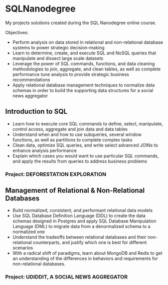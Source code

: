 # SQLNanodegree
My projects solutions created during the SQL Nanodegree online course.

Objectives: 

- Perform analysis on data stored in relational and non-relational database systems to power strategic decision-making
- Learn to determine, create, and execute SQL and NoSQL queries that manipulate and dissect large scale datasets
- Leverage the power of SQL commands, functions, and data cleaning methodologies to join, aggregate, and clean tables, as well as complete performance tune analysis   to provide strategic business recommendations
- Apply relational database management techniques to normalize data schemas in order to build the supporting data structures for a social news aggregator

## Introduction to SQL

- Learn how to execute core SQL commands to define, select, manipulate, control access, aggregate and join data and data tables
- Understand when and how to use subqueries, several window functions, as well as partitions to complete complex tasks
- Clean data, optimize SQL queries, and write select advanced JOINs to enhance analysis performance
- Explain which cases you would want to use particular SQL commands, and apply the results from queries to address business problems

### Project: DEFORESTATION EXPLORATION

## Management of Relational & Non-Relational Databases

- Build normalized, consistent, and performant relational data models 
- Use SQL Database Definition Language (DDL) to create the data schemas designed in Postgres and apply SQL Database Manipulation Language (DML) to migrate data from a denormalized schema to a normalized one
- Understand the tradeoffs between relational databases and their non-relational counterparts, and justify which one is best for different scenarios
- With a radical shift of paradigms, learn about MongoDB and Redis to get an understanding of the differences in behaviors and requirements for non-relational databases.

### Project: UDIDDIT, A SOCIAL NEWS AGGREGATOR
